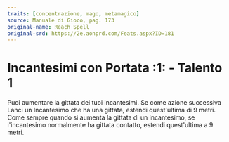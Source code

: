 ```yaml
---
traits: [concentrazione, mago, metamagico]
source: Manuale di Gioco, pag. 173
original-name: Reach Spell
original-srd: https://2e.aonprd.com/Feats.aspx?ID=181
---
```


# Incantesimi con Portata :1: - Talento 1

Puoi aumentare la gittata dei tuoi incantesimi. Se come azione successiva Lanci
un Incantesimo che ha una gittata, estendi quest'ultima di 9 metri. Come sempre
quando si aumenta la gittata di un incantesimo, se l'incantesimo normalmente ha
gittata contatto, estendi quest'ultima a 9 metri.
